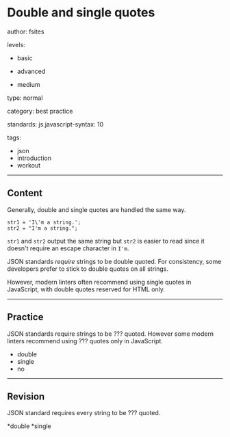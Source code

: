 # Double and single quotes
author: fsites

levels:

  - basic

  - advanced

  - medium

type: normal

category: best practice

standards:
  js.javascript-syntax: 10

tags:

  - json
  - introduction
  - workout


---
## Content

Generally, double and single quotes are handled the same way.

```
str1 = 'I\'m a string.';
str2 = "I'm a string.";
```
`str1` and `str2` output the same string but `str2` is easier to read since it doesn't require an escape character in `I'm`.

JSON standards *require* strings to be double quoted. For consistency, some developers prefer to stick to double quotes on all strings.

However, modern linters often recommend using single quotes in JavaScript, with double quotes reserved for HTML only.

---
## Practice

JSON standards require strings to be ??? quoted. However some modern linters recommend using ??? quotes only in JavaScript.

* double
* single
* no

---
## Revision

JSON standard requires every string to be ??? quoted.

*double
*single
